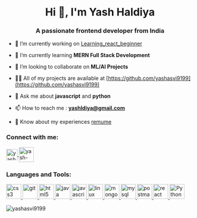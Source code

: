 <h1 align="center">Hi 👋, I'm Yash Haldiya</h1>
<h3 align="center">A passionate frontend developer from India</h3>

- 🔭 I’m currently working on [Learning_react_beginner](https://github.com/yashasvi9199/learning_react_beginner)

- 🌱 I’m currently learning **MERN Full Stack Development**

- 👯 I’m looking to collaborate on **ML/AI Projects**

- 👨‍💻 All of my projects are available at [https://github.com/yashasvi9199](https://github.com/yashasvi9199)

- 💬 Ask me about **javascript** and **python**

- 📫 How to reach me : **yashldiya@gmail.com**

- 📄 Know about my experiences [remume](https://drive.google.com/drive/folders/1mb5qmbJRKGqX6KLDUAeQaDKVfqoNXib1?usp=sharing)

<h3 align="left">Connect with me:</h3>
<p align="left">
  <a href="https://codepen.io/yashasvi9199" target="blank">
    <img align="center" src="https://www.svgrepo.com/show/353582/codepen-icon.svg" alt="yashasvi9199" height="30" width="30" />
  </a>
  <a href="https://linkedin.com/in/www.linkedin.com/in/yash-haldiya-230888165" target="blank">
    <img align="center" src="https://www.svgrepo.com/show/448234/linkedin.svg" alt="yash-haldiya" height="40" width="40" />
  </a>
</p>

<h3 align="left">Languages and Tools:</h3>
<p align="left"> 
<a href="https://www.w3schools.com/css/" target="_blank" rel="noreferrer"> 
  <img src="https://www.svgrepo.com/show/452185/css-3.svg" alt="css3" width="40" height="40"/> 
</a> 
<a href="https://git-scm.com/" target="_blank" rel="noreferrer"> 
  <img src="https://www.vectorlogo.zone/logos/git-scm/git-scm-icon.svg" alt="git" width="40" height="40"/> 
</a> <a href="https://www.w3.org/html/" target="_blank" rel="noreferrer"> 
  <img src="https://www.svgrepo.com/show/349402/html5.svg" alt="html5" width="40" height="40"/> 
</a> <a href="https://www.java.com" target="_blank" rel="noreferrer"> 
  <img src="https://www.svgrepo.com/show/452234/java.svg" alt="java" width="40" height="40"/> 
</a> <a href="https://developer.mozilla.org/en-US/docs/Web/JavaScript" target="_blank" rel="noreferrer"> 
  <img src="https://www.svgrepo.com/show/349419/javascript.svg" alt="javascript" width="40" height="40"/> 
</a> <a href="https://www.linux.org/" target="_blank" rel="noreferrer"> 
  <img src="https://www.svgrepo.com/show/452054/linux.svg" alt="linux" width="40" height="40"/> 
</a> <a href="https://www.mongodb.com/" target="_blank" rel="noreferrer"> 
  <img src="https://www.svgrepo.com/show/439231/mongodb.svg" alt="mongodb" width="40" height="40"/> 
</a> <a href="https://www.mysql.com/" target="_blank" rel="noreferrer"> 
  <img src="https://www.svgrepo.com/show/439233/mysql.svg" alt="mysql" width="40" height="40"/> 
</a> <a href="https://postman.com" target="_blank" rel="noreferrer"> 
  <img src="https://www.svgrepo.com/show/354202/postman-icon.svg" alt="postman" width="40" height="40"/> 
</a> <a href="https://reactjs.org/" target="_blank" rel="noreferrer"> 
  <img src="https://www.svgrepo.com/show/374032/reactjs.svg" alt="react" width="40" height="40"/> 
</a> 
</a> <a href="https://www.python.org/" target="_blank" rel="noreferrer"> 
  <img src="https://www.svgrepo.com/show/376344/python.svg" alt="Python" width="40" height="40"/> 
</a></p>

<p><img align="center" src="https://github-readme-stats.vercel.app/api/top-langs?username=yashasvi9199&show_icons=true&locale=en&layout=compact" alt="yashasvi9199" /></p>

